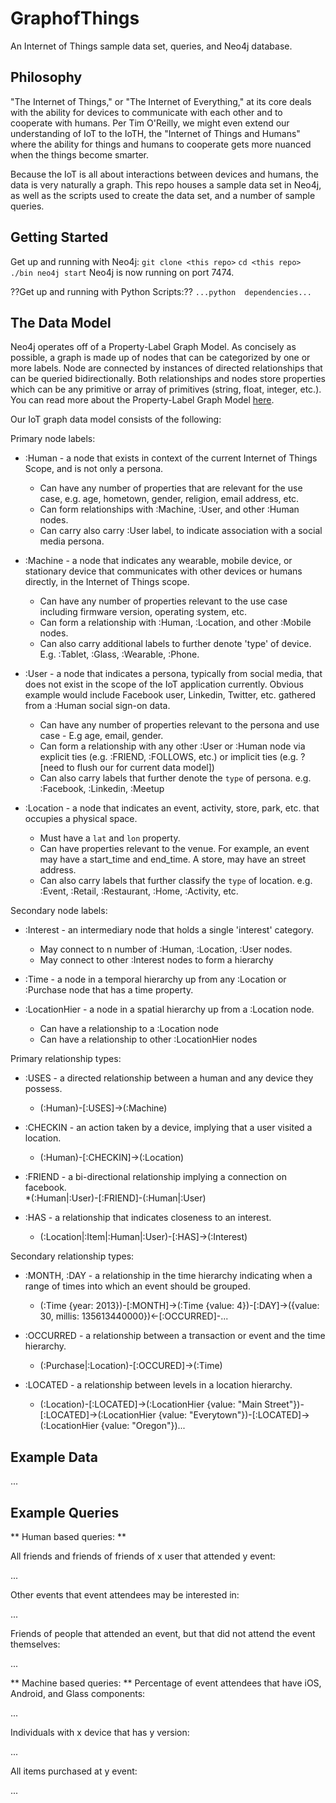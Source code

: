 GraphofThings
=============

An Internet of Things sample data set, queries, and Neo4j database.

## Philosophy
"The Internet of Things," or "The Internet of Everything," at its core deals with the ability for devices to communicate with each other and to cooperate with humans.  Per Tim O'Reilly, we might even extend our understanding of IoT to the IoTH, the "Internet of Things and Humans" where the ability for things and humans to cooperate gets more nuanced when the things become smarter. 

Because the IoT is all about interactions between devices and humans, the data is very naturally a graph.  This repo houses a sample data set in Neo4j, as well as the scripts used to create the data set, and a number of sample queries.

## Getting Started
Get up and running with Neo4j:
`git clone <this repo>`
`cd <this repo>`
`./bin neo4j start`
Neo4j is now running on port 7474.

??Get up and running with Python Scripts:??
`...python  dependencies...`

## The Data Model
Neo4j operates off of a Property-Label Graph Model.  As concisely as possible, a graph is made up of nodes that can be categorized by one or more labels.  Node are connected by instances of directed relationships that can be queried bidirectionally.  Both relationships and nodes store properties which can be any primitive or array of primitives (string, float, integer, etc.).  You can read more about the Property-Label Graph Model [here](http://docs.neo4j.org/chunked/stable/graphdb-neo4j.html).

Our IoT graph data model consists of the following:

Primary node labels:
* :Human - a node that exists in context of the current Internet of Things Scope, and is not only a persona.  
    * Can have any number of properties that are relevant for the use case, e.g. age, hometown, gender, religion, email address, etc.
    * Can form relationships with :Machine, :User, and other :Human nodes.
    * Can carry also carry :User label, to indicate association with a social media persona.

* :Machine - a node that indicates any wearable, mobile device, or stationary device that communicates with other devices or humans directly, in the Internet of Things scope.
    * Can have any number of properties relevant to the use case including firmware version, operating system, etc.
    * Can form a relationship with :Human, :Location, and other :Mobile nodes.
    * Can also carry additional labels to further denote 'type' of device.  E.g. :Tablet, :Glass, :Wearable, :Phone.

* :User - a node that indicates a persona, typically from social media, that does not exist in the scope of the IoT application currently.  Obvious example would include Facebook user, Linkedin, Twitter, etc. gathered from a :Human social sign-on data.
    * Can have any number of properties relevant to the persona and use case - E.g age, email, gender.
    * Can form a relationship with any other :User or :Human node via explicit ties (e.g. :FRIEND, :FOLLOWS, etc.) or implicit ties (e.g. ? [need to flush our for current data model])
    * Can also carry labels that further denote the `type` of persona.  e.g. :Facebook, :Linkedin, :Meetup

* :Location - a node that indicates an event, activity, store, park, etc. that occupies a physical space.
    * Must have a `lat` and `lon` property.
    * Can have properties relevant to the venue.  For example, an event may have a start_time and end_time.  A store, may have an street address.
    * Can also carry labels that further classify the `type` of location.  e.g. :Event, :Retail, :Restaurant, :Home, :Activity, etc.

<!-- * :Item - a node that can be sold or purchased.
    * Can have properties pertaining to scope of the application, e.g. purchase price, url, etc.
    * Can have a relationship directly to the :Machine that the device was purchased with, as well as any nodes that are descriptive, for instance an :Interest node. -->

<!-- * :Purchase - an intermediate node holding attribute and relation data of a purchase of an :Item.
    * Can have properties  -->

Secondary node labels:

* :Interest - an intermediary node that holds a single 'interest' category.
    * May connect to n number of :Human, :Location, :User nodes.
    * May connect to other :Interest nodes to form a hierarchy

* :Time - a node in a temporal hierarchy up from any :Location or :Purchase node that has a time property.

* :LocationHier - a node in a spatial hierarchy up from a :Location node.
    * Can have a relationship to a :Location node
    * Can have a relationship to other :LocationHier nodes

Primary relationship types:
* :USES - a directed relationship between a human and any device they possess. 
    * (:Human)-[:USES]->(:Machine)

* :CHECKIN - an action taken by a device, implying that a user visited a location. 
    * (:Human)-[:CHECKIN]->(:Location)

* :FRIEND - a bi-directional relationship implying a connection on facebook.  
    *(:Human|:User)-[:FRIEND]-(:Human|:User)

* :HAS - a relationship that indicates closeness to an interest.
    * (:Location|:Item|:Human|:User)-[:HAS]->(:Interest)

<!-- * :PURCHASED - a relationship from device or person indicating a purchase.
    * (:Human|:Machine)-[:PURCHASED]->(:Purchase)-[:PURCHASED]->(:Item) -->

Secondary relationship types:
* :MONTH, :DAY - a relationship in the time hierarchy indicating when a range of times into which an event should be grouped.
    * (:Time {year: 2013})-[:MONTH]->(:Time {value: 4})-[:DAY]->({value: 30, millis: 135613440000})<-[:OCCURRED]-...

* :OCCURRED - a relationship between a transaction or event and the time hierarchy.
    * (:Purchase|:Location)-[:OCCURED]->(:Time)

* :LOCATED - a relationship between levels in a location hierarchy.
    * (:Location)-[:LOCATED]->(:LocationHier {value: "Main Street"})-[:LOCATED]->(:LocationHier {value: "Everytown"})-[:LOCATED]->(:LocationHier {value: "Oregon"})...

## Example Data
...

## Example Queries
** Human based queries:  **

All friends and friends of friends of x user that attended y event:

...

Other events that event attendees may be interested in:

...

Friends of people that attended an event, but that did not attend the event themselves:

...

** Machine based queries:  **
Percentage of event attendees that have iOS, Android, and Glass components:

...

Individuals with x device that has y version:

...

All items purchased at y event:

...



